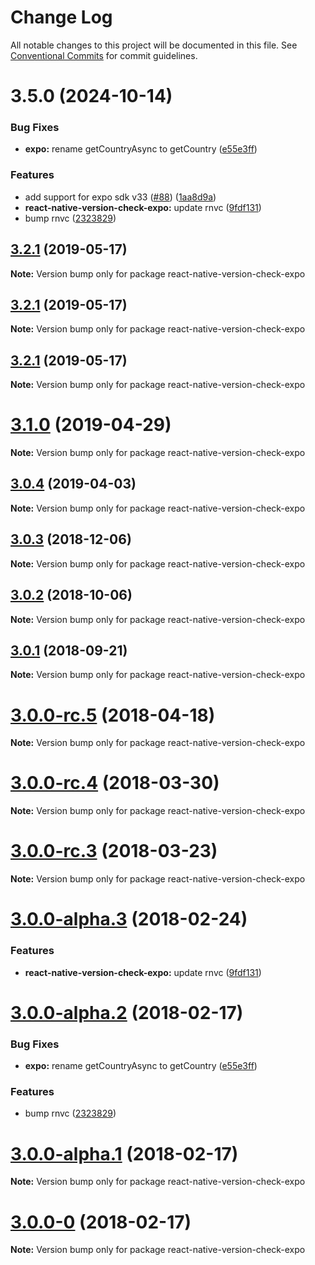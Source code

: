 # Change Log

All notable changes to this project will be documented in this file.
See [Conventional Commits](https://conventionalcommits.org) for commit guidelines.

# 3.5.0 (2024-10-14)

### Bug Fixes

- **expo:** rename getCountryAsync to getCountry ([e55e3ff](https://github.com/tayo-delivus/react-native-version-check/commit/e55e3ff889aa5d980349ac400e928d487b9b36c0))

### Features

- add support for expo sdk v33 ([#88](https://github.com/tayo-delivus/react-native-version-check/issues/88)) ([1aa8d9a](https://github.com/tayo-delivus/react-native-version-check/commit/1aa8d9a9197f86b6a1434d6f65f3a208c433dd4d))
- **react-native-version-check-expo:** update rnvc ([9fdf131](https://github.com/tayo-delivus/react-native-version-check/commit/9fdf1313c9493c27e019da252a2af837cd858d2c))
- bump rnvc ([2323829](https://github.com/tayo-delivus/react-native-version-check/commit/2323829e0ae82842d9295ed7e0b22d816e1c6138))

## [3.2.1](https://github.com/kimxogus/react-native-version-check/compare/v3.2.0...v3.2.1) (2019-05-17)

**Note:** Version bump only for package react-native-version-check-expo

## [3.2.1](https://github.com/kimxogus/react-native-version-check/compare/v3.2.0...v3.2.1) (2019-05-17)

**Note:** Version bump only for package react-native-version-check-expo

## [3.2.1](https://github.com/kimxogus/react-native-version-check/compare/v3.2.0...v3.2.1) (2019-05-17)

**Note:** Version bump only for package react-native-version-check-expo

<a name="3.1.0"></a>

# [3.1.0](https://github.com/kimxogus/react-native-version-check/compare/react-native-version-check-expo@3.0.4...react-native-version-check-expo@3.1.0) (2019-04-29)

**Note:** Version bump only for package react-native-version-check-expo

<a name="3.0.4"></a>

## [3.0.4](https://github.com/kimxogus/react-native-version-check/compare/react-native-version-check-expo@3.0.3...react-native-version-check-expo@3.0.4) (2019-04-03)

**Note:** Version bump only for package react-native-version-check-expo

<a name="3.0.3"></a>

## [3.0.3](https://github.com/kimxogus/react-native-version-check/compare/react-native-version-check-expo@3.0.2...react-native-version-check-expo@3.0.3) (2018-12-06)

**Note:** Version bump only for package react-native-version-check-expo

<a name="3.0.2"></a>

## [3.0.2](https://github.com/kimxogus/react-native-version-check/compare/react-native-version-check-expo@3.0.1...react-native-version-check-expo@3.0.2) (2018-10-06)

**Note:** Version bump only for package react-native-version-check-expo

<a name="3.0.1"></a>

## [3.0.1](https://github.com/kimxogus/react-native-version-check/compare/react-native-version-check-expo@3.0.0...react-native-version-check-expo@3.0.1) (2018-09-21)

**Note:** Version bump only for package react-native-version-check-expo

<a name="3.0.0-rc.5"></a>

# [3.0.0-rc.5](https://github.com/kimxogus/react-native-version-check/compare/react-native-version-check-expo@3.0.0-rc.4...react-native-version-check-expo@3.0.0-rc.5) (2018-04-18)

**Note:** Version bump only for package react-native-version-check-expo

<a name="3.0.0-rc.4"></a>

# [3.0.0-rc.4](https://github.com/kimxogus/react-native-version-check/compare/react-native-version-check-expo@3.0.0-rc.3...react-native-version-check-expo@3.0.0-rc.4) (2018-03-30)

**Note:** Version bump only for package react-native-version-check-expo

<a name="3.0.0-rc.3"></a>

# [3.0.0-rc.3](https://github.com/kimxogus/react-native-version-check/compare/react-native-version-check-expo@3.0.0-rc.2...react-native-version-check-expo@3.0.0-rc.3) (2018-03-23)

**Note:** Version bump only for package react-native-version-check-expo

<a name="3.0.0-alpha.3"></a>

# [3.0.0-alpha.3](https://github.com/kimxogus/react-native-version-check/compare/react-native-version-check-expo@3.0.0-alpha.2...react-native-version-check-expo@3.0.0-alpha.3) (2018-02-24)

### Features

- **react-native-version-check-expo:** update rnvc ([9fdf131](https://github.com/kimxogus/react-native-version-check/commit/9fdf131))

<a name="3.0.0-alpha.2"></a>

# [3.0.0-alpha.2](https://github.com/kimxogus/react-native-version-check/compare/react-native-version-check-expo@3.0.0-alpha.1...react-native-version-check-expo@3.0.0-alpha.2) (2018-02-17)

### Bug Fixes

- **expo:** rename getCountryAsync to getCountry ([e55e3ff](https://github.com/kimxogus/react-native-version-check/commit/e55e3ff))

### Features

- bump rnvc ([2323829](https://github.com/kimxogus/react-native-version-check/commit/2323829))

<a name="3.0.0-alpha.1"></a>

# [3.0.0-alpha.1](https://github.com/kimxogus/react-native-version-check/compare/react-native-version-check-expo@3.0.0-0...react-native-version-check-expo@3.0.0-alpha.1) (2018-02-17)

**Note:** Version bump only for package react-native-version-check-expo

<a name="3.0.0-0"></a>

# [3.0.0-0](https://github.com/kimxogus/react-native-version-check/compare/react-native-version-check-expo@2.3.1...react-native-version-check-expo@3.0.0-0) (2018-02-17)

**Note:** Version bump only for package react-native-version-check-expo
